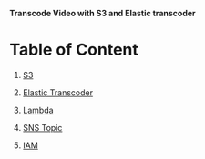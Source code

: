 **Transcode Video with S3 and Elastic transcoder**

# Table of Content 
 1) [S3](https://docs.aws.amazon.com/AmazonS3/latest/userguide/creating-bucket.html)

 2) [Elastic Transcoder](https://docs.aws.amazon.com/elastictranscoder/latest/developerguide/gs-3-create-a-pipeline.html)

 3) [Lambda](https://docs.aws.amazon.com/lambda/latest/dg/getting-started.html)

 4) [SNS Topic](https://docs.aws.amazon.com/sns/latest/dg/sns-create-topic.html)

 5) [IAM](https://docs.aws.amazon.com/IAM/latest/UserGuide/getting-started.html#getting-started-roles)
